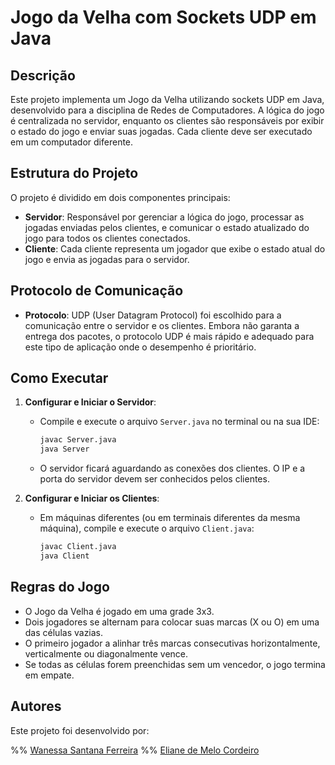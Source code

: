 # Jogo da Velha com Sockets UDP em Java

## Descrição

Este projeto implementa um Jogo da Velha utilizando sockets UDP em Java, desenvolvido para a disciplina de Redes de Computadores. A lógica do jogo é centralizada no servidor, enquanto os clientes são responsáveis por exibir o estado do jogo e enviar suas jogadas. Cada cliente deve ser executado em um computador diferente.

## Estrutura do Projeto

O projeto é dividido em dois componentes principais:

- **Servidor**: Responsável por gerenciar a lógica do jogo, processar as jogadas enviadas pelos clientes, e comunicar o estado atualizado do jogo para todos os clientes conectados.
- **Cliente**: Cada cliente representa um jogador que exibe o estado atual do jogo e envia as jogadas para o servidor.

## Protocolo de Comunicação

- **Protocolo**: UDP (User Datagram Protocol) foi escolhido para a comunicação entre o servidor e os clientes. Embora não garanta a entrega dos pacotes, o protocolo UDP é mais rápido e adequado para este tipo de aplicação onde o desempenho é prioritário.

## Como Executar

1. **Configurar e Iniciar o Servidor**:
   - Compile e execute o arquivo `Server.java` no terminal ou na sua IDE:
     ```bash
     javac Server.java
     java Server
     ```
   - O servidor ficará aguardando as conexões dos clientes. O IP e a porta do servidor devem ser conhecidos pelos clientes.

2. **Configurar e Iniciar os Clientes**:
   - Em máquinas diferentes (ou em terminais diferentes da mesma máquina), compile e execute o arquivo `Client.java`:
     ```bash
     javac Client.java
     java Client
     ```

## Regras do Jogo

- O Jogo da Velha é jogado em uma grade 3x3.
- Dois jogadores se alternam para colocar suas marcas (X ou O) em uma das células vazias.
- O primeiro jogador a alinhar três marcas consecutivas horizontalmente, verticalmente ou diagonalmente vence.
- Se todas as células forem preenchidas sem um vencedor, o jogo termina em empate.


## Autores

Este projeto foi desenvolvido por:

 %% [Wanessa Santana Ferreira](https://github.com/Wanessaa)
 %% [Eliane de Melo Cordeiro](https://github.com/ElianeCordeiro)
